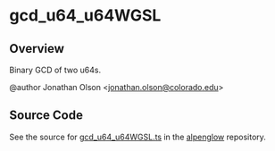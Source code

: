 # gcd_u64_u64WGSL

## Overview

Binary GCD of two u64s.

@author Jonathan Olson &lt;jonathan.olson@colorado.edu&gt;



## Source Code

See the source for [gcd_u64_u64WGSL.ts](https://github.com/phetsims/alpenglow/blob/main/js/webgpu/wgsl/math/gcd_u64_u64WGSL.ts) in the [alpenglow](https://github.com/phetsims/alpenglow) repository.
